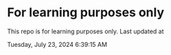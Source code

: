 # For learning purposes only
This repo is for learning purposes only.
Last updated at

Tuesday, July 23, 2024 6:39:15 AM

